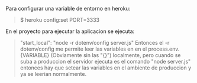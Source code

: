 Para configurar una variable de entorno en heroku:
>$ heroku config:set PORT=3333

En el proyecto para ejecutar la aplicacion se ejecuta:
>"start_local": "node -r dotenv/config server.js"
Entonces el -r dotenv/config me permite leer las variables en en el 
process.env.{VARIABLE} (Obviamente sin las "{}") localmente, pero cuando se 
suba a produccion el servidor ejecuta es el comando "node server.js" entonces
hay que setear las variables en el ambiente de produccion y ya se leerian normalmente.
